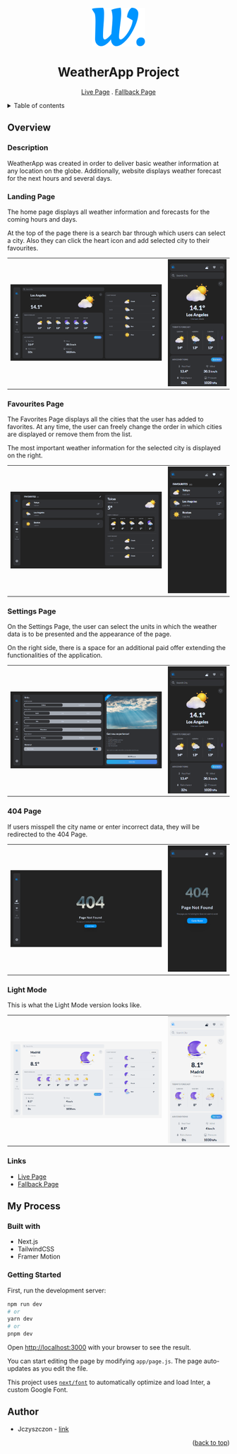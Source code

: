 <div align="center">

![Banner WeatherApp](/app/img/screens/w-logo-transparent.png)

# WeatherApp Project

[Live Page][live-page] . [Fallback Page][fallback-page]

</div>

<details>
<summary>Table of contents</summary>

-   [Overview](#overview)
    -   [Description](#the-challenge)
    -   [Landing Page](#landing-page)
    -   [Favourites Page](#favourites-page)
    -   [Settings Page](#settings-page)
    -   [404 Page](#404-page)
    -   [Light Mode](#light-mode)
    -   [Links](#links)
-   [My process](#my-process)
    -   [Built with](#built-with)
    -   [Getting Started](#getting-started)
-   [Author](#author)

</details>

## Overview

### Description

WeatherApp was created in order to deliver basic weather information at any location on the globe. Additionally, website displays weather forecast for the next hours and several days.

### Landing Page

The home page displays all weather information and forecasts for the coming hours and days.

At the top of the page there is a search bar through which users can select a city. Also they can click the heart icon and add selected city to their favourites.

<table>
    <tr>
        <td>
            <img src="./app/img/screens/landing-page-desktop.png" alt="Desktop solution" width="100%" title="Desktop solution"/>
        </td>
        <td>
            <img src="./app/img/screens/landing-page-mobile.png" alt="Mobile solution" title="Mobile solution" width="100%" />
        </td>
    </tr>
</table>

### Favourites Page

The Favorites Page displays all the cities that the user has added to favorites. At any time, the user can freely change the order in which cities are displayed or remove them from the list.

The most important weather information for the selected city is displayed on the right.

<table>
    <tr>
        <td>
            <img src="./app/img/screens/favourites-page-desktop.png" alt="Desktop solution" width="100%" title="Desktop solution"/>
        </td>
        <td>
            <img src="./app/img/screens/favourites-page-mobile.png" alt="Mobile solution" title="Mobile solution" width="100%" />
        </td>
    </tr>
</table>

### Settings Page

On the Settings Page, the user can select the units in which the weather data is to be presented and the appearance of the page.

On the right side, there is a space for an additional paid offer extending the functionalities of the application.

<table>
    <tr>
        <td>
            <img src="./app/img/screens/settings-page-desktop.png" alt="Desktop solution" width="100%" title="Desktop solution"/>
        </td>
        <td>
            <img src="./app/img/screens/landing-page-mobile.png" alt="Mobile solution" title="Mobile solution" width="100%" />
        </td>
    </tr>
</table>

### 404 Page

If users misspell the city name or enter incorrect data, they will be redirected to the 404 Page.

<table>
    <tr>
        <td>
            <img src="./app/img/screens/404-page-desktop.png" alt="Desktop solution" width="100%" title="Desktop solution"/>
        </td>
        <td>
            <img src="./app/img/screens/404-page-mobile.png" alt="Mobile solution" title="Mobile solution" width="100%" />
        </td>
    </tr>
</table>

### Light Mode

This is what the Light Mode version looks like.

<table>
    <tr>
        <td>
            <img src="./app/img/screens/light-mode-desktop.png" alt="Desktop solution" width="100%" title="Desktop solution"/>
        </td>
        <td>
            <img src="./app/img/screens/light-mode-mobile.png" alt="Mobile solution" title="Mobile solution" width="100%" />
        </td>
    </tr>
</table>

### Links

-   [Live Page][live-page]
-   [Fallback Page][fallback-page]

## My Process

### Built with

-   Next.js
-   TailwindCSS
-   Framer Motion

### Getting Started

First, run the development server:

```bash
npm run dev
# or
yarn dev
# or
pnpm dev
```

Open [http://localhost:3000](http://localhost:3000) with your browser to see the result.

You can start editing the page by modifying `app/page.js`. The page auto-updates as you edit the file.

This project uses [`next/font`](https://nextjs.org/docs/basic-features/font-optimization) to automatically optimize and load Inter, a custom Google Font.

## Author

-   Jczyszczon - [link](https://jczyszczon.pl)

<p align="right">(<a href="#top">back to top</a>)</p>

[live-page]: https://weather.jczyszczon.pl
[fallback-page]: https://weather-app-gray-xi.vercel.app
